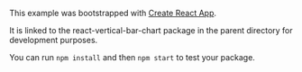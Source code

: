This example was bootstrapped with [Create React App](https://github.com/facebook/create-react-app).

It is linked to the react-vertical-bar-chart package in the parent directory for development purposes.

You can run `npm install` and then `npm start` to test your package.
